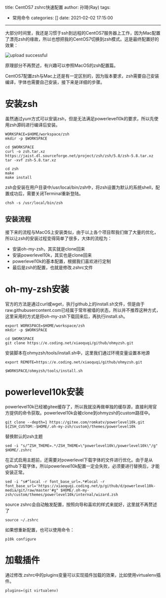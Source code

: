 title: CentOS7 zshrc快速配置
author: 孙琦(Ray)
tags:
  - 常用命令
categories: []
date: 2021-02-02 17:15:00
---
大部分时间里，我还是习惯于ssh到远程的CentOS7服务器上工作，因为Mac配置了漂亮zsh的缘故，所以也想把我的CentOS7切换到zsh模式。这是最终配置好的效果：

![upload successful](/images/pasted-124.png)

原理部分不再赘述，有兴趣可以参照MacOS的zsh配置篇。

CentOS7配置zsh与Mac上还是有一定区别的，因为版本要求，zsh需要自己安装编译，字体也需要自己安装，接下来是详细的步骤。

<!-- more -->

# 安装zsh

虽然通过yum方式可以安装zsh，但是无法满足powerlevel10k的要求，所以先使用zsh源码进行编译后安装。

```
WORKSPACE=$HOME/workspace/zsh
mkdir -p $WORKSPACE

cd $WORKSPACE
curl -o zsh.tar.xz https://jaist.dl.sourceforge.net/project/zsh/zsh/5.8/zsh-5.8.tar.xz
tar -xvf zsh-5.8.tar.xz

cd zsh
make
make install
```

zsh会安装在用户目录中/usr/local/bin/zsh中，将zsh设置为默认的系统shell，配置成功后，需要关闭Terminal重新登陆。

```
chsh -s /usr/local/bin/zsh
```

## 安装流程

接下来的流程与MacOS上安装类似，由于以上各个项目帮我们做了大量的优化，所以让zsh的安装过程变得简单了很多，大体的流程为：

* 安装oh-my-zsh，其实就是clone回来
* 安装powerlevel10k，其实也是clone回来
* powerlevel10k的基本配置，根据我们喜欢进行定制
* 最后是zsh的配置，也就是修改.zshrc文件

# oh-my-zsh安装

官方的方法是通过curl或wget，执行github上的install.sh文件，但是由于raw.githubusercontent.com已经属于常年被墙的状态，所以并不推荐这种方式，这里采用的方式是将oh-my-zsh下载回来后，再执行install.sh。

```
export WORKSPACE=$HOME/workspace/zsh
mkdir -p $WORKSPACE

cd $WORKSPACE
git clone https://e.coding.net/xiaoquqi/github/ohmyzsh.git
```

安装脚本在ohmyzsh/tools/install.sh中，这里我们通过环境变量设置本地源

```
export REMOTE=https://e.coding.net/xiaoquqi/github/ohmyzsh.git

$WORKSPACE/ohmyzsh/tools/install.sh
```

# powerlevel10k安装

powerlevel10k已经被gitee缓存了，所以我就没再做单独的缓存源，直接利用官方提供的命令获取。powerlevel10k会被clone到ohmyzsh的custom路径中。

```
git clone --depth=1 https://gitee.com/romkatv/powerlevel10k.git ${ZSH_CUSTOM:-$HOME/.oh-my-zsh/custom}/themes/powerlevel10k
```

替换默认的zsh主题

```
sed -i "s/^ZSH_THEME=.*/ZSH_THEME=\"powerlevel10k\/powerlevel10k\"/g" $HOME/.zshrc
```

在正式启用主题前，还需要对powerlevel下载字体的文件进行优化。由于是从github下载字体，所以powerlevel10k配置一定会失败，必须要进行替换后，才能安装正常。

```
sed -i "s#^local -r font_base_url=.*#local -r font_base_url='https://xiaoquqi.coding.net/p/github/d/powerlevel10k-media/git/raw/master'#g" $HOME/.oh-my-zsh/custom/themes/powerlevel10k/internal/wizard.zsh
```

source zshrc会自动触发配置，按照向导和喜欢的样式来就好，这里就不再赘述了

```
source ~/.zshrc
```

如果想重新配置，也可以使用命令：

```
p10k configure
```

# 加载插件

通过修改.zshrc中的plugins变量可以实现插件加载的效果，比如使用virtualenv插件。
```
plugins=(git virtualenv)
```